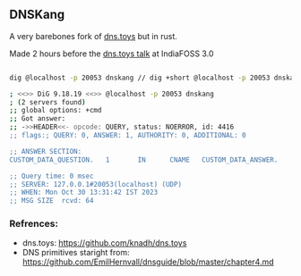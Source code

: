## DNSKang

A very barebones fork of [dns.toys](https://dns.toys) but in rust.

Made 2 hours before the [dns.toys talk](https://indiafoss.net/2023/confirmed/7601f0b971) at IndiaFOSS 3.0

```bash

dig @localhost -p 20053 dnskang // dig +short @localhost -p 20053 dnskang

; <<>> DiG 9.18.19 <<>> @localhost -p 20053 dnskang
; (2 servers found)
;; global options: +cmd
;; Got answer:
;; ->>HEADER<<- opcode: QUERY, status: NOERROR, id: 4416
;; flags:; QUERY: 0, ANSWER: 1, AUTHORITY: 0, ADDITIONAL: 0

;; ANSWER SECTION:
CUSTOM_DATA_QUESTION.   1       IN      CNAME   CUSTOM_DATA_ANSWER.

;; Query time: 0 msec
;; SERVER: 127.0.0.1#20053(localhost) (UDP)
;; WHEN: Mon Oct 30 13:31:42 IST 2023
;; MSG SIZE  rcvd: 64

```


### Refrences:
- dns.toys: https://github.com/knadh/dns.toys
- DNS primitives staright from: https://github.com/EmilHernvall/dnsguide/blob/master/chapter4.md

